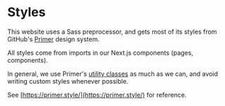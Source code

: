 # Styles

This website uses a Sass preprocessor, and gets most of its styles from GitHub's
[Primer](https://primer.style) design system.

All styles come from imports in our Next.js components (pages, components).

In general, we use Primer's [utility classes](https://primer.style/css/utilities) as much as we can, and avoid writing custom styles whenever possible.

See [https://primer.style/](https://primer.style/) for reference.


